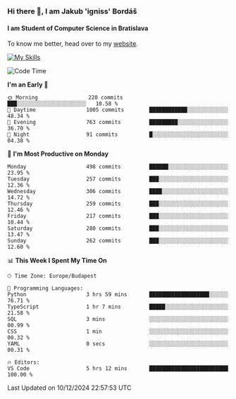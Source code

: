 ### Hi there 👋, I am Jakub 'igniss' Bordáš

#### I am Student of Computer Science in Bratislava
To know me better, head over to my [website](https://bordas.sk).

[![My Skills](https://skillicons.dev/icons?i=js,html,css,figma,svelte,java,kotlin,python,postgresql,typescript,nest,nodejs)](https://bordas.sk)


<!--START_SECTION:waka-->
![Code Time](http://img.shields.io/badge/Code%20Time-1%2C612%20hrs%208%20mins-blue)

**I'm an Early 🐤** 

```text
🌞 Morning                220 commits         ███░░░░░░░░░░░░░░░░░░░░░░   10.58 % 
🌆 Daytime                1005 commits        ████████████░░░░░░░░░░░░░   48.34 % 
🌃 Evening                763 commits         █████████░░░░░░░░░░░░░░░░   36.70 % 
🌙 Night                  91 commits          █░░░░░░░░░░░░░░░░░░░░░░░░   04.38 % 
```
📅 **I'm Most Productive on Monday** 

```text
Monday                   498 commits         ██████░░░░░░░░░░░░░░░░░░░   23.95 % 
Tuesday                  257 commits         ███░░░░░░░░░░░░░░░░░░░░░░   12.36 % 
Wednesday                306 commits         ████░░░░░░░░░░░░░░░░░░░░░   14.72 % 
Thursday                 259 commits         ███░░░░░░░░░░░░░░░░░░░░░░   12.46 % 
Friday                   217 commits         ███░░░░░░░░░░░░░░░░░░░░░░   10.44 % 
Saturday                 280 commits         ███░░░░░░░░░░░░░░░░░░░░░░   13.47 % 
Sunday                   262 commits         ███░░░░░░░░░░░░░░░░░░░░░░   12.60 % 
```


📊 **This Week I Spent My Time On** 

```text
🕑︎ Time Zone: Europe/Budapest

💬 Programming Languages: 
Python                   3 hrs 59 mins       ███████████████████░░░░░░   76.71 % 
TypeScript               1 hr 7 mins         █████░░░░░░░░░░░░░░░░░░░░   21.58 % 
SQL                      3 mins              ░░░░░░░░░░░░░░░░░░░░░░░░░   00.99 % 
CSS                      1 min               ░░░░░░░░░░░░░░░░░░░░░░░░░   00.32 % 
YAML                     0 secs              ░░░░░░░░░░░░░░░░░░░░░░░░░   00.31 % 

🔥 Editors: 
VS Code                  5 hrs 12 mins       █████████████████████████   100.00 % 
```


 Last Updated on 10/12/2024 22:57:53 UTC
<!--END_SECTION:waka-->
